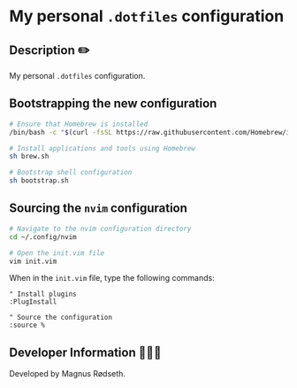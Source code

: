 # My personal `.dotfiles` configuration

## Description ✏️

My personal `.dotfiles` configuration.

## Bootstrapping the new configuration

```sh
# Ensure that Homebrew is installed
/bin/bash -c "$(curl -fsSL https://raw.githubusercontent.com/Homebrew/install/HEAD/install.sh)"

# Install applications and tools using Homebrew
sh brew.sh

# Bootstrap shell configuration
sh bootstrap.sh
```

## Sourcing the `nvim` configuration

```sh
# Navigate to the nvim configuration directory
cd ~/.config/nvim

# Open the init.vim file
vim init.vim
```

When in the `init.vim` file, type the following commands:

```vim
" Install plugins
:PlugInstall

" Source the configuration
:source %
```

## Developer Information 🙋🏼‍♂️

Developed by Magnus Rødseth.
